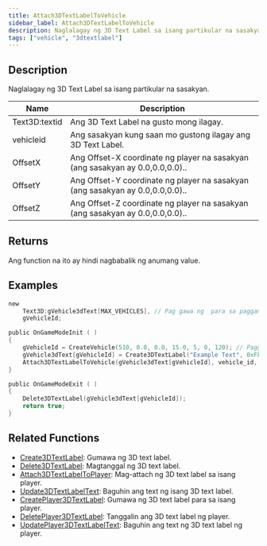 ```yaml
---
title: Attach3DTextLabelToVehicle
sidebar_label: Attach3DTextLabelToVehicle
description: Naglalagay ng 3D Text Label sa isang partikular na sasakyan.
tags: ["vehicle", "3dtextlabel"]
---
```


## Description

Naglalagay ng 3D Text Label sa isang partikular na sasakyan.

| Name      | Description                                                                  |
| --------- | ---------------------------------------------------------------------------- |
| Text3D:textid | Ang 3D Text Label na gusto mong ilagay.                                      |
| vehicleid | Ang sasakyan kung saan mo gustong ilagay ang 3D Text Label.                  |
| OffsetX   | Ang Offset-X coordinate ng player na sasakyan (ang sasakyan ay 0.0,0.0,0.0)..|
| OffsetY   | Ang Offset-Y coordinate ng player na sasakyan (ang sasakyan ay 0.0,0.0,0.0)..|
| OffsetZ   | Ang Offset-Z coordinate ng player na sasakyan (ang sasakyan ay 0.0,0.0,0.0)..|

## Returns

Ang function na ito ay hindi nagbabalik ng anumang value.

## Examples

```c
new
    Text3D:gVehicle3dText[MAX_VEHICLES], // Pag gawa ng  para sa paggamit mamaya
    gVehicleId;

public OnGameModeInit ( )
{
    gVehicleId = CreateVehicle(510, 0.0, 0.0, 15.0, 5, 0, 120); // Paggawa ng Sasakyan.
    gVehicle3dText[gVehicleId] = Create3DTextLabel("Example Text", 0xFF0000AA, 0.0, 0.0, 0.0, 50.0, 0, 1);
    Attach3DTextLabelToVehicle(gVehicle3dText[gVehicleId], vehicle_id, 0.0, 0.0, 2.0); // Paglalagay ng Text Label sa Sasakyan.
}

public OnGameModeExit ( )
{
    Delete3DTextLabel(gVehicle3dText[gVehicleId]);
    return true;
}
```

## Related Functions

- [Create3DTextLabel](Create3DTextLabel): Gumawa ng 3D text label.
- [Delete3DTextLabel](Delete3DTextLabel): Magtanggal ng 3D text label.
- [Attach3DTextLabelToPlayer](Attach3DTextLabelToPlayer): Mag-attach ng 3D text label sa isang player.
- [Update3DTextLabelText](Update3DTextLabelText): Baguhin ang text ng isang 3D text label.
- [CreatePlayer3DTextLabel](CreatePlayer3DTextLabel): Gumawa ng 3D text label para sa isang player.
- [DeletePlayer3DTextLabel](DeletePlayer3DTextLabel): Tanggalin ang 3D text label ng player.
- [UpdatePlayer3DTextLabelText](UpdatePlayer3DTextLabelText): Baguhin ang text ng 3D text label ng player.